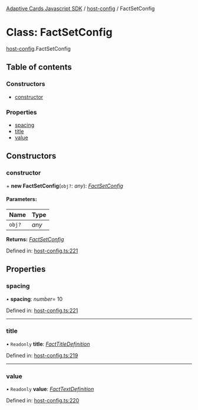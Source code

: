 [Adaptive Cards Javascript SDK](../README.md) / [host-config](../modules/host_config.md) / FactSetConfig

# Class: FactSetConfig

[host-config](../modules/host_config.md).FactSetConfig

## Table of contents

### Constructors

- [constructor](host_config.factsetconfig.md#constructor)

### Properties

- [spacing](host_config.factsetconfig.md#spacing)
- [title](host_config.factsetconfig.md#title)
- [value](host_config.factsetconfig.md#value)

## Constructors

### constructor

\+ **new FactSetConfig**(`obj?`: *any*): [*FactSetConfig*](host_config.factsetconfig.md)

#### Parameters:

Name | Type |
:------ | :------ |
`obj?` | *any* |

**Returns:** [*FactSetConfig*](host_config.factsetconfig.md)

Defined in: [host-config.ts:221](https://github.com/microsoft/AdaptiveCards/blob/0938a1f10/source/nodejs/adaptivecards/src/host-config.ts#L221)

## Properties

### spacing

• **spacing**: *number*= 10

Defined in: [host-config.ts:221](https://github.com/microsoft/AdaptiveCards/blob/0938a1f10/source/nodejs/adaptivecards/src/host-config.ts#L221)

___

### title

• `Readonly` **title**: [*FactTitleDefinition*](host_config.facttitledefinition.md)

Defined in: [host-config.ts:219](https://github.com/microsoft/AdaptiveCards/blob/0938a1f10/source/nodejs/adaptivecards/src/host-config.ts#L219)

___

### value

• `Readonly` **value**: [*FactTextDefinition*](host_config.facttextdefinition.md)

Defined in: [host-config.ts:220](https://github.com/microsoft/AdaptiveCards/blob/0938a1f10/source/nodejs/adaptivecards/src/host-config.ts#L220)
